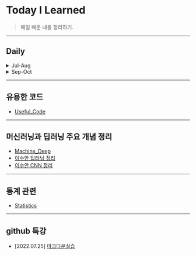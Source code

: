 # Today I Learned
> 매일 배운 내용 정리하기.

---------

## Daily
<details markdown="1">
<summary>Jul-Aug</summary>

- [2022.07.28] [판다스와 크롤링](https://github.com/Yedam101/TIL/blob/master/Jul-Aug/0728.md)
- [2022.07.29] [크롤링 find와 select](https://github.com/Yedam101/TIL/blob/master/Jul-Aug/0729.md) 
- [2022.07.30] [그래프 시각화 연습](https://github.com/Yedam101/Daily/blob/master/Jul-Aug/0730.md)
- [2022.07.31] [크롤링 find와 pd.table, 멜론차트](https://github.com/Yedam101/Daily/blob/master/Jul-Aug/0731.md)
- [2022.08.01] [셀레니움과 API](https://github.com/Yedam101/Daily/blob/master/Jul-Aug/0801.md)
- [2022.08.02] [LeetCode](https://github.com/Yedam101/Daily/blob/master/Jul-Aug/0802.md)
- [2022.08.03] [LeetCode](https://github.com/Yedam101/Daily/blob/master/Jul-Aug/0803.md)
- [2022.08.04] [LeetCode](https://github.com/Yedam101/Daily/blob/master/Jul-Aug/0804.md)
- [2022.08.05] [LeetCode](https://github.com/Yedam101/Daily/blob/master/Jul-Aug/0805.md)
- [2022.08.07] [백준](https://github.com/Yedam101/Daily/blob/master/Jul-Aug/0807.md)
- [2022.08.08] [LeetCode](https://github.com/Yedam101/Daily/blob/master/Jul-Aug/0808.md)
- [2022.08.09] [백준](https://github.com/Yedam101/Daily/blob/master/Jul-Aug/0809.md)
- [2022.08.11] [백준](https://github.com/Yedam101/Daily/blob/master/Jul-Aug/0811.md)
- [2022.08.13] [백준](https://github.com/Yedam101/Daily/blob/master/Jul-Aug/0813.md)
- [2022.08.14] [백준](https://github.com/Yedam101/Daily/blob/master/Jul-Aug/0814.md)
- [2022.08.15] [백준](https://github.com/Yedam101/Daily/blob/master/Jul-Aug/0815.md)
- [2022.08.16] [백준](https://github.com/Yedam101/Daily/blob/master/Jul-Aug/0816.md)
- [2022.08.19] [프로그래머스](https://github.com/Yedam101/Daily/blob/master/Jul-Aug/0819.md)
- [2022.08.26] [LeetCode](https://github.com/Yedam101/Daily/blob/master/Jul-Aug/0826.md)
- [2022.08.28] [LeetCode](https://github.com/Yedam101/Daily/blob/master/Jul-Aug/0828.md)

</details>

<details markdown="1">
<summary>Sep-Oct</summary>

- [2022.09.10] [백준](https://github.com/Yedam101/Daily/blob/master/Sep-Oct/0910.md)
- [2022.09.11] [백준](https://github.com/Yedam101/Daily/blob/master/Sep-Oct/0911.md)
- [2022.09.12] [백준](https://github.com/Yedam101/Daily/blob/master/Sep-Oct/0912.md)

</details>

-------------

## 유용한 코드
- [Useful_Code](https://github.com/Yedam101/TIL/blob/master/useful_code.md)
-----------

## 머신러닝과 딥러닝 주요 개념 정리
- [Machine_Deep](https://github.com/Yedam101/TIL/blob/master/Machine_Deep.md)
- [이수안 딥러닝 정리](https://github.com/Yedam101/Daily/blob/master/LSA_DeepLearning.ipynb)
- [이수안 CNN 정리](https://github.com/Yedam101/Daily/blob/master/Convolution%20Neural%20Networks%2C%20CNN.ipynb)
-----------

## 통계 관련
- [Statistics](https://github.com/Yedam101/Daily/blob/master/Statistics.md)

---------

## github 특강
- [2022.07.25] [마크다운실습](https://github.com/Yedam101/TIL/blob/master/Jul-Aug/TIL_Day_01.md)

